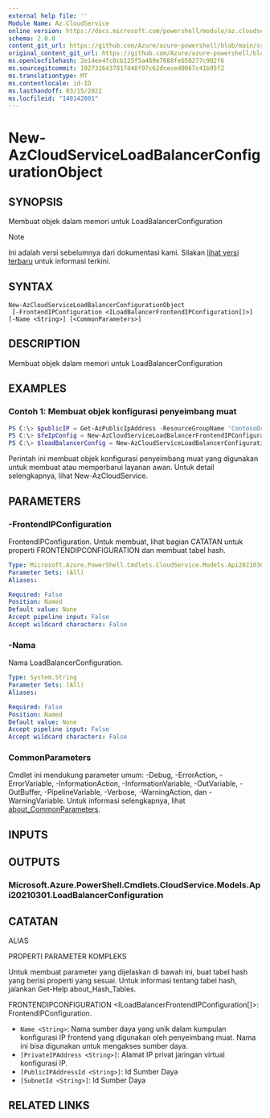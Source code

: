 ```yaml
---
external help file: ''
Module Name: Az.CloudService
online version: https://docs.microsoft.com/powershell/module/az.cloudservice/new-azcloudserviceloadbalancerconfigurationobject
schema: 2.0.0
content_git_url: https://github.com/Azure/azure-powershell/blob/main/src/CloudService/help/New-AzCloudServiceLoadBalancerConfigurationObject.md
original_content_git_url: https://github.com/Azure/azure-powershell/blob/main/src/CloudService/help/New-AzCloudServiceLoadBalancerConfigurationObject.md
ms.openlocfilehash: 2e14ee4fc0cb125f5a469e7688fe658277c902f6
ms.sourcegitcommit: 1927316437817d48f97c62dceced0067c41b95f2
ms.translationtype: MT
ms.contentlocale: id-ID
ms.lasthandoff: 03/15/2022
ms.locfileid: "140142801"
---
```

# New-AzCloudServiceLoadBalancerConfigurationObject

## SYNOPSIS
Membuat objek dalam memori untuk LoadBalancerConfiguration

> [!NOTE]
>Ini adalah versi sebelumnya dari dokumentasi kami. Silakan [lihat versi terbaru](/powershell/module/az.cloudservice/new-azcloudserviceloadbalancerconfigurationobject) untuk informasi terkini.

## SYNTAX

```
New-AzCloudServiceLoadBalancerConfigurationObject
 [-FrontendIPConfiguration <ILoadBalancerFrontendIPConfiguration[]>] [-Name <String>] [<CommonParameters>]
```

## DESCRIPTION
Membuat objek dalam memori untuk LoadBalancerConfiguration

## EXAMPLES

### Contoh 1: Membuat objek konfigurasi penyeimbang muat
```powershell
PS C:\> $publicIP = Get-AzPublicIpAddress -ResourceGroupName 'ContosoOrg' -Name 'ContosoPublicIP'
PS C:\> $feIpConfig = New-AzCloudServiceLoadBalancerFrontendIPConfigurationObject -Name 'ContosoFe' -PublicIPAddressId $publicIP.Id
PS C:\> $loadBalancerConfig = New-AzCloudServiceLoadBalancerConfigurationObject -Name 'ContosoLB' -FrontendIPConfiguration $feIpConfig
```

Perintah ini membuat objek konfigurasi penyeimbang muat yang digunakan untuk membuat atau memperbarui layanan awan.
Untuk detail selengkapnya, lihat New-AzCloudService.

## PARAMETERS

### -FrontendIPConfiguration
FrontendIPConfiguration.
Untuk membuat, lihat bagian CATATAN untuk properti FRONTENDIPCONFIGURATION dan membuat tabel hash.

```yaml
Type: Microsoft.Azure.PowerShell.Cmdlets.CloudService.Models.Api20210301.ILoadBalancerFrontendIPConfiguration[]
Parameter Sets: (All)
Aliases:

Required: False
Position: Named
Default value: None
Accept pipeline input: False
Accept wildcard characters: False
```

### -Nama
Nama LoadBalancerConfiguration.

```yaml
Type: System.String
Parameter Sets: (All)
Aliases:

Required: False
Position: Named
Default value: None
Accept pipeline input: False
Accept wildcard characters: False
```

### CommonParameters
Cmdlet ini mendukung parameter umum: -Debug, -ErrorAction, -ErrorVariable, -InformationAction, -InformationVariable, -OutVariable, -OutBuffer, -PipelineVariable, -Verbose, -WarningAction, dan -WarningVariable. Untuk informasi selengkapnya, lihat [about_CommonParameters](http://go.microsoft.com/fwlink/?LinkID=113216).

## INPUTS

## OUTPUTS

### Microsoft.Azure.PowerShell.Cmdlets.CloudService.Models.Api20210301.LoadBalancerConfiguration

## CATATAN

ALIAS

PROPERTI PARAMETER KOMPLEKS

Untuk membuat parameter yang dijelaskan di bawah ini, buat tabel hash yang berisi properti yang sesuai. Untuk informasi tentang tabel hash, jalankan Get-Help about_Hash_Tables.


FRONTENDIPCONFIGURATION <ILoadBalancerFrontendIPConfiguration[]>: FrontendIPConfiguration.
  - `Name <String>`: Nama sumber daya yang unik dalam kumpulan konfigurasi IP frontend yang digunakan oleh penyeimbang muat. Nama ini bisa digunakan untuk mengakses sumber daya.
  - `[PrivateIPAddress <String>]`: Alamat IP privat jaringan virtual konfigurasi IP.
  - `[PublicIPAddressId <String>]`: Id Sumber Daya
  - `[SubnetId <String>]`: Id Sumber Daya

## RELATED LINKS

